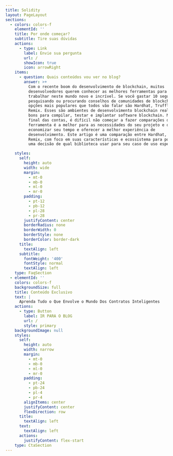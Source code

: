 ```yaml
---
title: Solidity
layout: PageLayout
sections:
  - colors: colors-f
    elementId: ''
    title: Por onde começar?
    subtitle: Tire suas dúvidas
    actions:
      - type: Link
        label: Envie sua pergunta
        url: /
        showIcon: true
        icon: arrowRight
    items:
      - question: Quais conteúdos vou ver no blog?
        answer: >+
          Com o recente boom do desenvolvimento de blockchain, muitos
          desenvolvedores querem conhecer as melhores ferramentas para começar a
          trabalhar neste mundo novo e incrível. Se você gastar 10 segundos
          pesquisando ou procurando conselhos de comunidades de blockchains, as
          opções mais populares que todos vão falar são Hardhat, Truffle e
          Remix. Esses são ambientes de desenvolvimento blockchain realmente
          bons para compilar, testar e implantar software blockchain. Mas no
          final das contas, é difícil não começar a fazer comparações de qual
          ferramenta é a melhor para as necessidades do seu projeto e qual vai
          economizar seu tempo e oferecer a melhor experiência de
          desenvolvimento. Este artigo é uma comparação entre Hardhat, Truffle e
          Remix, com foco em suas características e ecossistema para poder tomar
          uma decisão de qual biblioteca usar para seu caso de uso específico.

    styles:
      self:
        height: auto
        width: wide
        margin:
          - mt-0
          - mb-0
          - ml-0
          - mr-0
        padding:
          - pt-12
          - pb-12
          - pl-28
          - pr-28
        justifyContent: center
        borderRadius: none
        borderWidth: 0
        borderStyle: none
        borderColor: border-dark
      title:
        textAlign: left
      subtitle:
        fontWeight: '400'
        fontStyle: normal
        textAlign: left
    type: FaqSection
  - elementId: ''
    colors: colors-f
    backgroundSize: full
    title: Conteúdo Exclusivo
    text: |
      Aprenda Tudo o Que Envolve o Mundo Dos Contratos Inteligentes
    actions:
      - type: Button
        label: IR PARA O BLOG
        url: /
        style: primary
    backgroundImage: null
    styles:
      self:
        height: auto
        width: narrow
        margin:
          - mt-0
          - mb-0
          - ml-0
          - mr-0
        padding:
          - pt-24
          - pb-24
          - pl-4
          - pr-4
        alignItems: center
        justifyContent: center
        flexDirection: row
      title:
        textAlign: left
      text:
        textAlign: left
      actions:
        justifyContent: flex-start
    type: CtaSection
---
```

